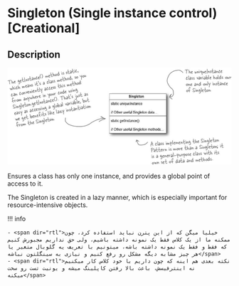 # Singleton (Single instance control) [Creational]

## Description

![](singleton/image1.jpg)

Ensures a class has only one instance, and provides a global point of access to it.

The Singleton is created in a lazy manner, which is especially important for resource-intensive objects.

!!! info

    - <span dir="rtl">خیلیا میگن که از این پترن نباید استفاده کرد، چون ممکنه ما از یک کلاس فقط یک نمونه داشته باشیم، ولی حق نداریم مجبورش کنیم که فقط و فقط یک نمونه داشته باشه، میتونیم با تعریف یه گلوبال متغیر یا هر چیز مشابه دیگه مشکل رو رفع کنیم و نیازی به سینگلتون نباشه</span>
    - <span dir="rtl">نکته بعدی هم اینه که چون داریم با خود کلاس کار میکنیم نه اینترفیسش، باعث بالا رفتن کاپلینگ میشه و یونیت تست رو سخت میکنه</span>
